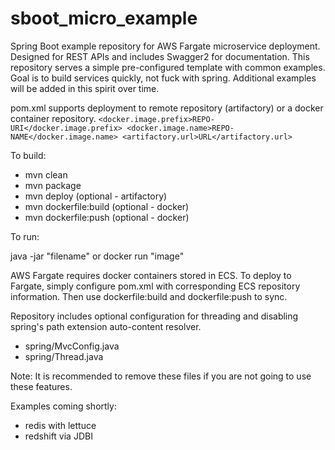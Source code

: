 # sboot_micro_example
Spring Boot example repository for AWS Fargate microservice deployment. 
Designed for REST APIs and includes Swagger2 for documentation.
This repository serves a simple pre-configured template with common 
examples. Goal is to build services quickly, not fuck with spring.
Additional examples will be added in this spirit over time. 

pom.xml supports deployment to remote repository (artifactory) or a docker container repository.
`<docker.image.prefix>REPO-URI</docker.image.prefix>
<docker.image.name>REPO-NAME</docker.image.name>
<artifactory.url>URL</artifactory.url>`

To build:
- mvn clean
- mvn package
- mvn deploy (optional - artifactory)
- mvn dockerfile:build (optional - docker)
- mvn dockerfile:push (optional - docker)

To run:

java -jar "filename" or docker run "image"

AWS Fargate requires docker containers stored in ECS. 
To deploy to Fargate, simply configure pom.xml with corresponding ECS repository information.
Then use dockerfile:build and dockerfile:push to sync.

Repository includes optional configuration for threading and disabling spring's path extension 
auto-content resolver. 
- spring/MvcConfig.java
- spring/Thread.java

Note: It is recommended to remove these files if you are not going to use these features. 

Examples coming shortly:
- redis with lettuce
- redshift via JDBI